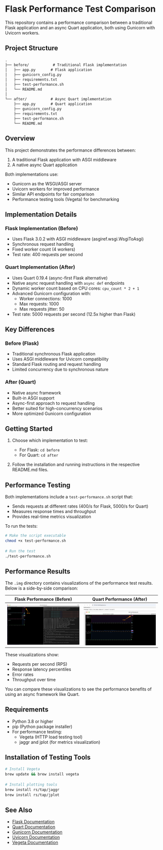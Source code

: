 # Flask Performance Test Comparison

This repository contains a performance comparison between a traditional Flask application and an async Quart application, both using Gunicorn with Uvicorn workers.

## Project Structure

```
.
├── before/           # Traditional Flask implementation
│   ├── app.py       # Flask application
│   ├── gunicorn_config.py
│   ├── requirements.txt
│   ├── test-performance.sh
│   └── README.md
│
└── after/           # Async Quart implementation
    ├── app.py       # Quart application
    ├── gunicorn_config.py
    ├── requirements.txt
    ├── test-performance.sh
    └── README.md
```

## Overview

This project demonstrates the performance differences between:
1. A traditional Flask application with ASGI middleware
2. A native async Quart application

Both implementations use:
- Gunicorn as the WSGI/ASGI server
- Uvicorn workers for improved performance
- Similar API endpoints for fair comparison
- Performance testing tools (Vegeta) for benchmarking

## Implementation Details

### Flask Implementation (Before)
- Uses Flask 3.0.2 with ASGI middleware (asgiref.wsgi.WsgiToAsgi)
- Synchronous request handling
- Fixed worker count (4 workers)
- Test rate: 400 requests per second

### Quart Implementation (After)
- Uses Quart 0.19.4 (async-first Flask alternative)
- Native async request handling with `async def` endpoints
- Dynamic worker count based on CPU cores: `cpu_count * 2 + 1`
- Advanced Gunicorn configuration with:
  - Worker connections: 1000
  - Max requests: 1000
  - Max requests jitter: 50
- Test rate: 5000 requests per second (12.5x higher than Flask)

## Key Differences

### Before (Flask)
- Traditional synchronous Flask application
- Uses ASGI middleware for Uvicorn compatibility
- Standard Flask routing and request handling
- Limited concurrency due to synchronous nature

### After (Quart)
- Native async framework
- Built-in ASGI support
- Async-first approach to request handling
- Better suited for high-concurrency scenarios
- More optimized Gunicorn configuration

## Getting Started

1. Choose which implementation to test:
   - For Flask: `cd before`
   - For Quart: `cd after`

2. Follow the installation and running instructions in the respective README.md files.

## Performance Testing

Both implementations include a `test-performance.sh` script that:
- Sends requests at different rates (400/s for Flask, 5000/s for Quart)
- Measures response times and throughput
- Provides real-time metrics visualization

To run the tests:
```bash
# Make the script executable
chmod +x test-performance.sh

# Run the test
./test-performance.sh
```

## Performance Results

The `.img` directory contains visualizations of the performance test results. Below is a side-by-side comparison:

| Flask Performance (Before) | Quart Performance (After) |
|---------------------------|---------------------------|
| ![Flask Performance Results](.img/before.png) | ![Quart Performance Results](.img/after.png) |

These visualizations show:
- Requests per second (RPS)
- Response latency percentiles
- Error rates
- Throughput over time

You can compare these visualizations to see the performance benefits of using an async framework like Quart.

## Requirements

- Python 3.8 or higher
- pip (Python package installer)
- For performance testing:
  - Vegeta (HTTP load testing tool)
  - jaggr and jplot (for metrics visualization)

## Installation of Testing Tools

```bash
# Install Vegeta
brew update && brew install vegeta

# Install plotting tools
brew install rs/tap/jaggr
brew install rs/tap/jplot
```

## See Also

- [Flask Documentation](https://flask.palletsprojects.com/)
- [Quart Documentation](https://quart.palletsprojects.com/)
- [Gunicorn Documentation](https://docs.gunicorn.org/)
- [Uvicorn Documentation](https://www.uvicorn.org/)
- [Vegeta Documentation](https://github.com/tsenart/vegeta) 
